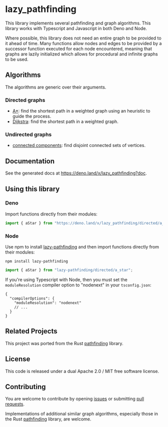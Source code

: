 # lazy_pathfinding

This library implements several pathfinding and graph algorithms. This library
works with Typescript and Javascript in both Deno and Node.

Where possible, this library does not need an entire graph to be provided to it
ahead of time. Many functions allow nodes and edges to be provided by a
successor function executed for each node encountered, meaning that graphs are
lazily initialized which allows for procedural and infinite graphs to be used.

## Algorithms

The algorithms are generic over their arguments.

### Directed graphs

- [A*](https://en.wikipedia.org/wiki/A*_search_algorithm): find the shortest
  path in a weighted graph using an heuristic to guide the process.
- [Dijkstra](https://en.wikipedia.org/wiki/Dijkstra's_algorithm): find the
  shortest path in a weighted graph.

### Undirected graphs

- [connected components](https://en.wikipedia.org/wiki/Connected_component_(graph_theory)):
  find disjoint connected sets of vertices.

## Documentation

See the generated docs at https://deno.land/x/lazy_pathfinding?doc.

## Using this library

### Deno

Import functions directly from their modules:

```ts
import { aStar } from "https://deno.land/x/lazy_pathfinding/directed/a_star.ts";
```

### Node

Use npm to install
[lazy-pathfinding](https://www.npmjs.com/package/lazy-pathfinding) and then
import functions directly from their modules:

```
npm install lazy-pathfinding
```

```ts
import { aStar } from "lazy-pathfinding/directed/a_star";
```

If you're using Typescript with Node, then you must set the `moduleResolution`
compiler option to "nodenext" in your `tsconfig.json`:

```jsonc
{
  "compilerOptions": {
    "moduleResolution": "nodenext"
    // ...
  }
}
```

## Related Projects

This project was ported from the Rust
[pathfinding](https://github.com/samueltardieu/pathfinding) library.

## License

This code is released under a dual Apache 2.0 / MIT free software license.

## Contributing

You are welcome to contribute by opening
[issues](https://github.com/Macil/lazy_pathfinding/issues) or submitting
[pull requests](https://github.com/Macil/lazy_pathfinding/pulls).

Implementations of additional similar graph algorithms, especially those in the
Rust [pathfinding](https://github.com/samueltardieu/pathfinding) library, are
welcome.

